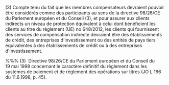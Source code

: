 (3) Compte tenu du fait que les membres compensateurs devraient pouvoir être considérés comme des participants au sens de la directive 98/26/CE du Parlement européen et du Conseil (3), et pour assurer aux clients indirects un niveau de protection équivalent à celui dont bénéficient les clients au titre du règlement (UE) no 648/2012, les clients qui fournissent des services de compensation indirecte devraient être des établissements de crédit, des entreprises d'investissement ou des entités de pays tiers équivalentes à des établissements de crédit ou à des entreprises d'investissement.

%%% (3)  Directive 98/26/CE du Parlement européen et du Conseil du 19 mai 1998 concernant le caractère définitif du règlement dans les systèmes de paiement et de règlement des opérations sur titres (JO L 166 du 11.6.1998, p. 45).